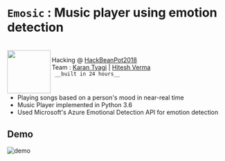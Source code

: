 # `Emosic` : Music player using emotion detection 
<br>
<img align="left" width="100" height="100" src="https://user-images.githubusercontent.com/24850323/36073983-4287f77a-0f07-11e8-9bb5-e3644e575de6.png">

Hacking @ [HackBeanPot2018](https://hackbeanpot.com/)
<br>
Team : [Karan Tyagi](https://github.com/KaranTyagi/)   |   [Hitesh Verma](https://github.com/Hitesh1912/) 
<br>
 ` __built in 24 hours__`

#

* Playing songs based on a person's mood in near-real time
* Music Player implemented in Python 3.6
* Used Microsoft's Azure Emotional Detection API for emotion detection

## Demo

![demo](https://user-images.githubusercontent.com/24850323/36073460-ec17a9ec-0efe-11e8-87fa-74e0b761c397.jpg)
